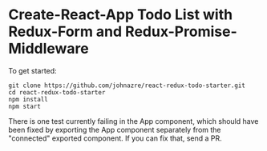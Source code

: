# Create-React-App Todo List with Redux-Form and Redux-Promise-Middleware

To get started:
```
git clone https://github.com/johnazre/react-redux-todo-starter.git
cd react-redux-todo-starter
npm install
npm start
```

There is one test currently failing in the App component, which should have been fixed by exporting the App component separately from the "connected" exported component. If you can fix that, send a PR.

